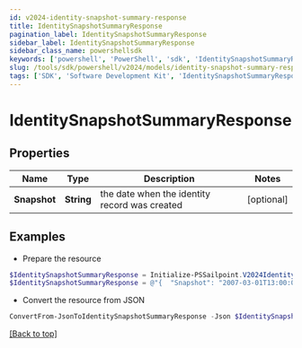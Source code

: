 ```yaml
---
id: v2024-identity-snapshot-summary-response
title: IdentitySnapshotSummaryResponse
pagination_label: IdentitySnapshotSummaryResponse
sidebar_label: IdentitySnapshotSummaryResponse
sidebar_class_name: powershellsdk
keywords: ['powershell', 'PowerShell', 'sdk', 'IdentitySnapshotSummaryResponse', 'V2024IdentitySnapshotSummaryResponse'] 
slug: /tools/sdk/powershell/v2024/models/identity-snapshot-summary-response
tags: ['SDK', 'Software Development Kit', 'IdentitySnapshotSummaryResponse', 'V2024IdentitySnapshotSummaryResponse']
---
```



# IdentitySnapshotSummaryResponse

## Properties

Name | Type | Description | Notes
------------ | ------------- | ------------- | -------------
**Snapshot** | **String** | the date when the identity record was created | [optional] 

## Examples

- Prepare the resource
```powershell
$IdentitySnapshotSummaryResponse = Initialize-PSSailpoint.V2024IdentitySnapshotSummaryResponse  -Snapshot 2007-03-01T13:00:00.000Z
$IdentitySnapshotSummaryResponse = @"{  "Snapshot": "2007-03-01T13:00:00.000Z" }"@
```

- Convert the resource from JSON
```powershell
ConvertFrom-JsonToIdentitySnapshotSummaryResponse -Json $IdentitySnapshotSummaryResponse
```


[[Back to top]](#) 

